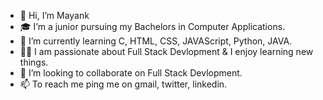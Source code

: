 - 👋 Hi, I’m Mayank
- 🎓 I’m a junior pursuing my Bachelors in Computer Applications.
- 🌱 I’m currently learning C, HTML, CSS, JAVAScript, Python, JAVA.
- 👨‍💻 I am passionate about Full Stack Devlopment & I enjoy learning new things.
- 💞️ I’m looking to collaborate on Full Stack Devlopment.
- 📫 To reach me ping me on gmail, twitter, linkedin.
